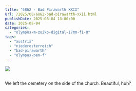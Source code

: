 ```yaml
---
title: "6862 - Bad Pirawarth XXII"
url: /2025/08/6862-bad-pirawarth-xxii.html
publishDate: 2025-08-04 18:00:00
date: 2025-08-04
categories:
  - "olympus-m-zuiko-digital-17mm-f1-8"
tags:
  - "austria"
  - "niederosterreich"
  - "bad-pirawarth"
  - "olympus-pen-f"
---
```

<div class="container">
<div class="center"><a target="_blank" href="https://d25zfm9zpd7gm5.cloudfront.net/1200x1200/2021/20210307_153645_lr.jpg"><img class="webfeedsFeaturedVisual" src="https://d25zfm9zpd7gm5.cloudfront.net/0600x0600/2021/20210307_153645_lr.jpg" /></a></div>
</div>
<br />

We left the cemetery on the side of the church. Beautiful,
huh?
